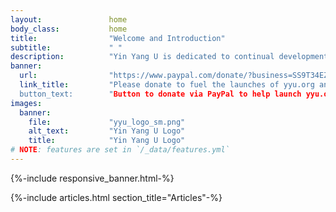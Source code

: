 ```yaml
---
layout:               home
body_class:           home
title:                "Welcome and Introduction"
subtitle:             " "
description:          "Yin Yang U is dedicated to continual development of cognitive and emotional abilities, for both personal and social benefit, by mastering beliefs."
banner:
  url:                "https://www.paypal.com/donate/?business=SS9T34EZ577GJ&no_recurring=0&item_name=Bootstrapping+cclcl.org+and+yyu.org+to+energetically+help+heal+political+divides+and+release+massive+problem+solving+abilities+&currency_code=USD"
  link_title:         "Please donate to fuel the launches of yyu.org and cclcl.org.
  button_text:        "Button to donate via PayPal to help launch yyu.org and cclcl.org"
images:
  banner:
    file:             "yyu_logo_sm.png"
    alt_text:         "Yin Yang U Logo"
    title:            "Yin Yang U Logo"
# NOTE: features are set in `/_data/features.yml`
---
```


<!-- Banner -->
{%-include responsive_banner.html-%}

<!-- Section - Articles -->
{%-include articles.html section_title="Articles"-%}
